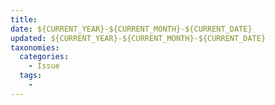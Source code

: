 ```yaml
---
title: 
date: ${CURRENT_YEAR}-${CURRENT_MONTH}-${CURRENT_DATE}
updated: ${CURRENT_YEAR}-${CURRENT_MONTH}-${CURRENT_DATE}
taxonomies:
  categories:
    - Issue
  tags:
    - 
---
```


